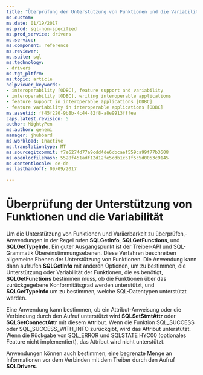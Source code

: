 ```yaml
---
title: "Überprüfung der Unterstützung von Funktionen und die Variabilität | Microsoft Docs"
ms.custom: 
ms.date: 01/19/2017
ms.prod: sql-non-specified
ms.prod_service: drivers
ms.service: 
ms.component: reference
ms.reviewer: 
ms.suite: sql
ms.technology:
- drivers
ms.tgt_pltfrm: 
ms.topic: article
helpviewer_keywords:
- interoperability [ODBC], feature support and variability
- interoperability [ODBC], writing interoperable applications
- feature support in interoperable applications [ODBC]
- feature variability in interoperable applications [ODBC]
ms.assetid: ff45f220-9b8b-4c44-82f8-a8e9913fffea
caps.latest.revision: 5
author: MightyPen
ms.author: genemi
manager: jhubbard
ms.workload: Inactive
ms.translationtype: MT
ms.sourcegitcommit: f7e6274d77a9cdd4de6cbcaef559ca99f77b3608
ms.openlocfilehash: 5528f451adf12d12fe5cdb1c51f5c5d0053c9145
ms.contentlocale: de-de
ms.lasthandoff: 09/09/2017

---
```

# <a name="checking-feature-support-and-variability"></a>Überprüfung der Unterstützung von Funktionen und die Variabilität
Um die Unterstützung von Funktionen und Variierbarkeit zu überprüfen,-Anwendungen in der Regel rufen **SQLGetInfo**, **SQLGetFunctions**, und **SQLGetTypeInfo**. Ein guter Ausgangspunkt ist der Treiber-API und SQL-Grammatik Übereinstimmungsebenen. Diese Verfahren beschreiben allgemeine Ebenen der Unterstützung von Funktionen. Die Anwendung kann dann aufrufen **SQLGetInfo** mit anderen Optionen, um zu bestimmen, die Unterstützung oder Variabilität der Funktionen, die es benötigt, **SQLGetFunctions** bestimmen muss, ob die Funktionen über das zurückgegebene Konformitätsgrad werden unterstützt, und **SQLGetTypeInfo** um zu bestimmen, welche SQL-Datentypen unterstützt werden.  
  
 Eine Anwendung kann bestimmen, ob ein Attribut-Anweisung oder die Verbindung durch den Aufruf unterstützt wird **SQLSetStmtAttr** oder **SQLSetConnectAttr** mit diesem Attribut. Wenn die Funktion SQL_SUCCESS oder SQL_SUCCESS_WITH_INFO zurückgibt, wird das Attribut unterstützt. Wenn die Rückgabe von SQL_ERROR und SQLSTATE HYC00 (optionales Feature nicht implementiert), das Attribut wird nicht unterstützt.  
  
 Anwendungen können auch bestimmen, eine begrenzte Menge an Informationen vor dem Verbinden mit dem Treiber durch den Aufruf **SQLDrivers**.

